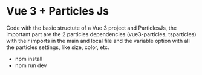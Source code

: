 # Vue 3 + Particles Js

Code with the basic structute of a Vue 3 project and ParticlesJs, the important part are the 2 particles dependencies (vue3-particles, tsparticles) with their imports in the main and local file and the variable option with all the particles settings, like size, color, etc.

- npm install
- npm run dev 
